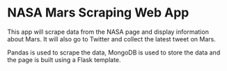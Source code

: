 # NASA Mars Scraping Web App

This app will scrape data from the NASA page and display information about Mars. It will also go to Twitter and collect the latest tweet on Mars.

Pandas is used to scrape the data, MongoDB is used to store the data and the page is built using a Flask template.
